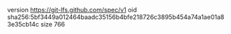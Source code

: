 version https://git-lfs.github.com/spec/v1
oid sha256:5bf3449a012464baadc35156b4bfe218726c3895b454a74a1ae01a83e35cb14c
size 766
